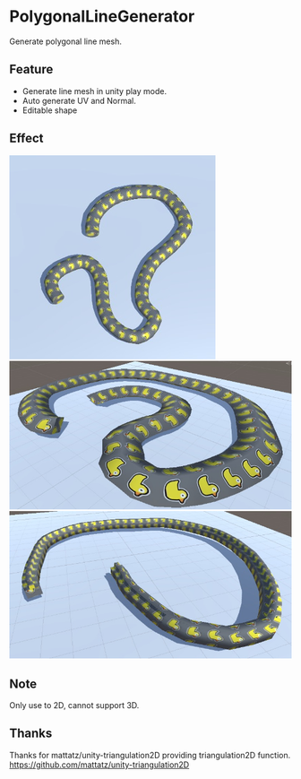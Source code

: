 # PolygonalLineGenerator
Generate polygonal line mesh.

## Feature
* Generate line mesh in unity play mode.
* Auto generate UV and Normal.
* Editable shape

## Effect
![image](https://github.com/Mr-sB/PolygonalLineGenerator/blob/master/Screenshots/Example1.png)
![image](https://github.com/Mr-sB/PolygonalLineGenerator/blob/master/Screenshots/Example2.png)
![image](https://github.com/Mr-sB/PolygonalLineGenerator/blob/master/Screenshots/Example3.png)

## Note
Only use to 2D, cannot support 3D.

## Thanks
Thanks for mattatz/unity-triangulation2D providing triangulation2D function. https://github.com/mattatz/unity-triangulation2D
